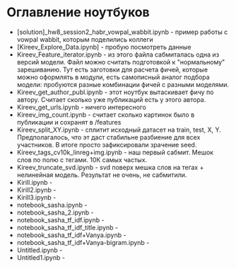 # Оглавление ноутбуков

- [solution]_hw8_session2_habr_vowpal_wabbit.ipynb - пример работы с vowpal wabbit, которым поделились коллеги
- [Kireev_Explore_Data.ipynb] - пробую посмотреть данные
- Kireev_Feature_iterator.ipynb - из этого файла сабмиталась одна из версий модели. Файл можно считать подготовкой к "нормальному" зарешиванию. Тут есть заготовки для расчета фичей, которые можно оформлять в модули, есть самописный аналог подбора модели: пробуются разные комбинации фичей с разными моделями.
- Kireev_get_author_publ.ipynb - этот ноутбук вытаскивает фичу по автору. Считает сколько уже публикаций есть у этого автора.
- Kireev_get_urls.ipynb - ничего интересного 
- Kireev_img_count.ipynb - считает сколько картинок было в публикации и сохранят в /features
- Kireev_split_XY.ipynb - сплитит исходный датасет на train, test, X, Y. Предполагалось, что эт даст стабильне разбиение для всех участников. В итоге просто зафиксировали зрачение seed.
- Kireev_tags_cv10k_linreg+img.ipynb - наш первый сабмит. Мешок слов по полю с тегами. 10К самых частых. 
- Kireev_truncate_svd.ipynb - svd поверх мешка слов на тегах + нелинейная модель. Результат не очень, не сабмитили.
- Kirill.ipynb - 
- Kirill2.ipynb - 
- Kirill3.ipynb - 
- notebook_sasha.ipynb - 
- notebook_sasha_2.ipynb - 
- notebook_sasha_tf_idf.ipynb - 
- notebook_sasha_tf_idf_title.ipynb - 
- notebook_sasha_tf_idf+Vanya.ipynb - 
- notebook_sasha_tf_idf+Vanya-bigram.ipynb - 
- Untitled.ipynb - 
- Untitled1.ipynb - 
